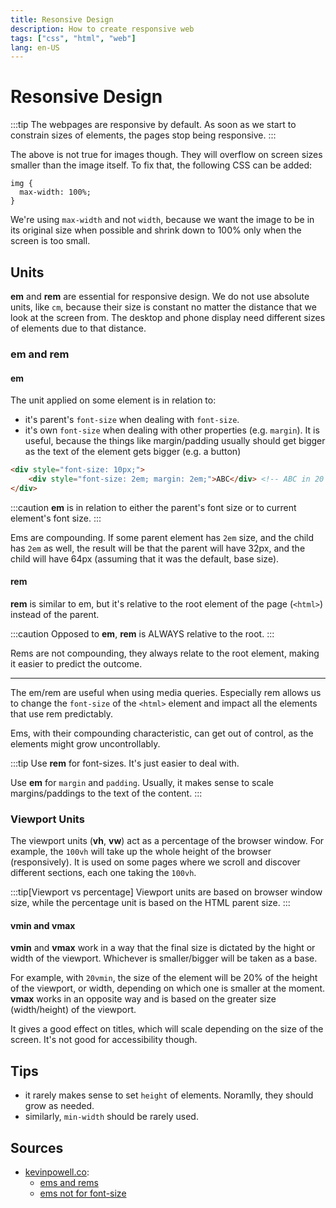 ```yaml
---
title: Resonsive Design
description: How to create responsive web
tags: ["css", "html", "web"]
lang: en-US
---
```


# Resonsive Design

:::tip
The webpages are responsive by default. As soon as we start to constrain sizes
of elements, the pages stop being responsive.
:::

The above is not true for images though. They will overflow on screen sizes smaller than the image itself. To fix that, the following CSS can be added:

```csharps
img {
  max-width: 100%;
}
```

We're using `max-width` and not `width`, because we want the image to be in its
original size when possible and shrink down to 100% only when the screen is too
small.

## Units

**em** and **rem** are essential for responsive design. We do not use absolute
units, like `cm`, because their size is constant no matter the distance that we
look at the screen from. The desktop and phone display need different sizes of
elements due to that distance.

### em and rem

#### em

The unit applied on some element is in relation to:

- it's parent's `font-size` when dealing with `font-size`.
- it's own `font-size` when dealing with other properties (e.g. `margin`). It is
  useful, because the things like margin/padding usually should get bigger as
  the text of the element gets bigger (e.g. a button)

```html
<div style="font-size: 10px;">
    <div style="font-size: 2em; margin: 2em;">ABC</div> <!-- ABC in 20 px with a 40px margin -->
</div>
```

:::caution
**em** is in relation to either the parent's font size or to current element's
font size.
:::

Ems are compounding. If some parent element has `2em` size, and the child has
`2em` as well, the result will be that the parent will have 32px, and the child
will have 64px (assuming that it was the default, base size).

#### rem

**rem** is similar to em, but it's relative to the root element of the page
(`<html>`) instead of the parent.

:::caution
Opposed to **em**, **rem** is ALWAYS relative to the root.
:::

Rems are not compounding, they always relate to the root element, making it
easier to predict the outcome.

---

The em/rem are useful when using media queries. Especially rem allows us to
change the `font-size` of the `<html>` element and impact all the elements that
use rem predictably.

Ems, with their compounding characteristic, can get out of control, as the
elements might grow uncontrollably.

:::tip
Use **rem** for font-sizes. It's just easier to deal with.

Use **em** for `margin` and `padding`. Usually, it makes sense to scale
margins/paddings to the text of the content.
:::

### Viewport Units

The viewport units (**vh**, **vw**) act as a percentage of the browser window.
For example, the `100vh` will take up the whole height of the browser
(responsively). It is used on some pages where we scroll and discover different
sections, each one taking the `100vh`.

:::tip[Viewport vs percentage]
Viewport units are based on browser window size, while the percentage unit is
based on the HTML parent size.
:::

#### vmin and vmax

**vmin** and **vmax** work in a way that the final size is dictated by the hight
or width of the viewport. Whichever is smaller/bigger will be taken as a base.

For example, with `20vmin`, the size of the element will be 20% of the height of
the viewport, or width, depending on which one is smaller at the moment.
**vmax** works in an opposite way and is based on the greater size
(width/height) of the viewport.

It gives a good effect on titles, which will scale depending on the size of the
screen. It's not good for accessibility though.

## Tips

- it rarely makes sense to set `height` of elements. Noramlly, they should grow as
  needed.
- similarly, `min-width` should be rarely used.

## Sources

- [kevinpowell.co](https://kevinpowell.co):
    - [ems and rems](https://www.youtube.com/watch?v=_-aDOAMmDHI)
    - [ems not for
      font-size](https://www.youtube.com/watch?v=pautqDqa54I&t=239s)